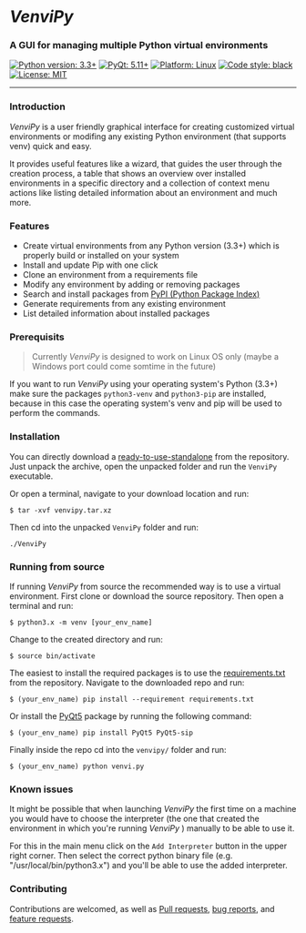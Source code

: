 # _VenviPy_

### A GUI for managing multiple Python virtual environments

<a href="https://python.org"><img alt="Python version: 3.3+" src="https://img.shields.io/badge/python-3.3+-blue"></a>
<a href="https://pypi.org/project/PyQt5"><img alt="PyQt: 5.11+" src="https://img.shields.io/badge/pyqt-5.13+-blue.svg"></a>
<a href="https://www.linux.org/pages/download"><img alt="Platform: Linux" src="https://img.shields.io/badge/platform-linux-darkblue.svg"></a>
<a href="https://github.com/psf/black"><img alt="Code style: black" src="https://img.shields.io/badge/code%20style-black-000000.svg"></a>
<a href="https://github.com/sinusphi/venvipy/blob/master/LICENSE"><img alt="License: MIT" src="https://img.shields.io/badge/license-MIT-darkviolet.svg"></a>

---

### **Introduction**

_VenviPy_ is a user friendly graphical interface for creating customized virtual environments or modifing any existing Python environment (that supports venv) quick and easy. 

It provides useful features like a wizard, that guides the user through the creation process, a table that shows an overview over installed environments in a specific directory and a collection of context menu actions like listing detailed information about an environment and much more. 

### **Features**

- Create virtual environments from any Python version (3.3+) which is properly build or installed on your system
- Install and update Pip with one click
- Clone an environment from a requirements file
- Modify any environment by adding or removing packages
- Search and install packages from [PyPI (Python Package Index)](https://pypi.org/)
- Generate requirements from any existing environment
- List detailed information about installed packages


### **Prerequisits**

>Currently _VenviPy_ is designed to work on Linux OS only (maybe a Windows port could come somtime in the future)

If you want to run _VenviPy_ using your operating system's Python (3.3+) make sure the packages `python3-venv` and `python3-pip` are installed, because in this case the operating system's venv and pip will be used to perform the commands.


### Installation

You can directly download a [ready-to-use-standalone](https://github.com/sinusphi/venvipy/raw/master/venvipy.tar.xz) from the repository. Just unpack the archive, open the unpacked folder and run the `VenviPy` executable.

Or open a terminal, navigate to your download location and run:
```
$ tar -xvf venvipy.tar.xz
```
Then cd into the unpacked `VenviPy` folder and run:
```
./VenviPy
```


### Running from source

If running _VenviPy_ from source the recommended way is to use a virtual environment. First clone or download the source repository. Then open a terminal and run:
```
$ python3.x -m venv [your_env_name]
```
Change to the created directory and run:
```
$ source bin/activate
```
The easiest to install the required packages is to use the [requirements.txt](https://github.com/sinusphi/venvipy/blob/master/requirements.txt) from the repository. Navigate to the downloaded repo and run:
```
$ (your_env_name) pip install --requirement requirements.txt
```
Or install the [PyQt5](https://pypi.org/project/PyQt5) package by running the following command:
```
$ (your_env_name) pip install PyQt5 PyQt5-sip
```
Finally inside the repo cd into the `venvipy/` folder and run:
```
$ (your_env_name) python venvi.py
```


### Known issues

It might be possible that when launching _VenviPy_ the first time on a machine you would have to choose the interpreter (the one that created the environment in which you're running _VenviPy_ ) manually to be able to use it. 

For this in the main menu click on the `Add Interpreter` button in the upper right corner. Then select the correct python binary file (e.g. "/usr/local/bin/python3.x") and you'll be able to use the added interpreter.


### **Contributing**

Contributions are welcomed, as well as [Pull requests](https://github.com/sinusphi/venvipy/pulls), [bug reports](https://github.com/sinusphi/venvipy/issues), and [feature requests](https://github.com/sinusphi/venvipy/issues).
